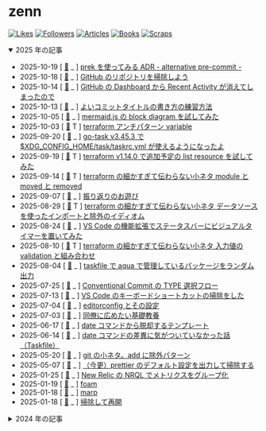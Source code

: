 # zenn

[![Likes](https://badgen.org/img/zenn/raki/likes?style=for-the-badge)](https://zenn.dev/raki)
[![Followers](https://badgen.org/img/zenn/raki/followers?style=for-the-badge)](https://zenn.dev/raki)
[![Articles](https://badgen.org/img/zenn/raki/articles?style=for-the-badge)](https://zenn.dev/raki)
[![Books](https://badgen.org/img/zenn/raki/books?style=for-the-badge)](https://zenn.dev/raki?tab=books)
[![Scraps](https://badgen.org/img/zenn/raki/scraps?style=for-the-badge)](https://zenn.dev/raki?tab=scraps)

<!-- prettier-ignore-start -->

<details open>
<summary>2025 年の記事</summary>

- 2025-10-19 [ [:memo:](articles/2025-10-19_prek_alternative_pre-commit.md) _ ] [prek を使ってみる ADR - alternative pre-commit -](https://zenn.dev/raki/articles/2025-10-19_prek_alternative_pre-commit)
- 2025-10-18 [ [:memo:](articles/2025-10-18_github_cleaning.md) _ ] [GitHub のリポジトリを掃除しよう](https://zenn.dev/raki/articles/2025-10-18_github_cleaning)
- 2025-10-14 [ [:memo:](articles/2025-10-14_github_recent_activity.md) _ ] [GitHub の Dashboard から Recent Activity が消えてしまったので](https://zenn.dev/raki/articles/2025-10-14_github_recent_activity)
- 2025-10-13 [ [:memo:](articles/2025-10-13_git_commit_title.md) _ ] [よいコミットタイトルの書き方の練習方法](https://zenn.dev/raki/articles/2025-10-13_git_commit_title)
- 2025-10-05 [ [:memo:](articles/2025-10-05_mermaid_block_diagram.md) _ ] [mermaid.js の block diagram を試してみた](https://zenn.dev/raki/articles/2025-10-05_mermaid_block_diagram)
- 2025-10-03 [ [:memo:](articles/2025-10-03_terraform_variables.md) T ] [terraform アンチパターン variable](https://zenn.dev/raki/articles/2025-10-03_terraform_variables)
- 2025-09-20 [ [:memo:](articles/2025-09-20_go-task_v3_45_3.md) _ ] [go-task v3.45.3 で $XDG_CONFIG_HOME/task/taskrc.yml が使えるようになったよ](https://zenn.dev/raki/articles/2025-09-20_go-task_v3_45_3)
- 2025-09-19 [ [:memo:](articles/2025-09-19_terraform_v1_14_beta1_list_resource.md) T ] [terraform v1.14.0 で追加予定の list resource を試してみた](https://zenn.dev/raki/articles/2025-09-19_terraform_v1_14_beta1_list_resource)
- 2025-09-14 [ [:memo:](articles/2025-09-14_terraform_moved_removed.md) T ] [terraform の細かすぎて伝わらない小ネタ module と moved と removed](https://zenn.dev/raki/articles/2025-09-14_terraform_moved_removed)
- 2025-09-07 [ [:memo:](articles/2025-09-07_lookback.md) _ ] [振り返りのお遊び](https://zenn.dev/raki/articles/2025-09-07_lookback)
- 2025-08-29 [ [:memo:](articles/2025-08-29_terraform_import_exclude.md) T ] [terraform の細かすぎて伝わらない小ネタ データソースを使ったインポートと除外のイディオム](https://zenn.dev/raki/articles/2025-08-29_terraform_import_exclude)
- 2025-08-24 [ [:memo:](articles/2025-08-24_svbt_for_vscode.md) _ ] [VS Code の機能拡張でステータスバーにビジュアルタイマーを置いてみた](https://zenn.dev/raki/articles/2025-08-24_svbt_for_vscode)
- 2025-08-10 [ [:memo:](articles/2025-08-10_terraform_validation.md) T ] [terraform の細かすぎて伝わらない小ネタ 入力値の validation と組み合わせ](https://zenn.dev/raki/articles/2025-08-10_terraform_validation)
- 2025-08-04 [ [:memo:](articles/2025-08-04_random_package_from_aqua_by_task.md) _ ] [taskfile で aqua で管理しているパッケージをランダム出力](https://zenn.dev/raki/articles/2025-08-04_random_package_from_aqua_by_task)
- 2025-07-25 [ [:memo:](articles/2025-07-25_conventional_commit.md) _ ] [Conventional Commit の TYPE 選択フロー](https://zenn.dev/raki/articles/2025-07-25_conventional_commit)
- 2025-07-13 [ [:memo:](articles/2025-07-13_vscode_keybindings_cleanup.md) _ ] [VS Code のキーボードショートカットの掃除をした](https://zenn.dev/raki/articles/2025-07-13_vscode_keybindings_cleanup)
- 2025-07-04 [ [:memo:](articles/2025-07-04_editorconfig.md) _ ] [editorconfig とその設定](https://zenn.dev/raki/articles/2025-07-04_editorconfig)
- 2025-07-03 [ [:memo:](articles/2025-07-03_fundamentals.md) _ ] [同僚に広めたい基礎教養](https://zenn.dev/raki/articles/2025-07-03_fundamentals)
- 2025-06-17 [ [:memo:](articles/2025-06-17_date_template_in_taskfile.md) _ ] [date コマンドから脱却するテンプレート](https://zenn.dev/raki/articles/2025-06-17_date_template_in_taskfile)
- 2025-06-14 [ [:memo:](articles/2025-06-14_date_command_in_taskfile.md) _ ] [date コマンドの差異に気がついていなかった話（Taskfile）](https://zenn.dev/raki/articles/2025-06-14_date_command_in_taskfile)
- 2025-05-20 [ [:memo:](articles/2025-05-20_git_add_ignore_pattern.md) _ ] [git の小ネタ。add に除外パターン](https://zenn.dev/raki/articles/2025-05-20_git_add_ignore_pattern)
- 2025-05-07 [ [:memo:](articles/2025-05-07_prettier.md) _ ] [（今更）prettier のデフォルト設定を出力して掃除する](https://zenn.dev/raki/articles/2025-05-07_prettier)
- 2025-01-25 [ [:memo:](articles/2025-01-25_new_relic_nrql.md) _ ] [New Relic の NRQL でメトリクスをグループ化](https://zenn.dev/raki/articles/2025-01-25_new_relic_nrql)
- 2025-01-19 [ [:memo:](articles/2025-01-19_1_foam.md) _ ] [foam](https://zenn.dev/raki/articles/2025-01-19_1_foam)
- 2025-01-18 [ [:memo:](articles/2025-01-18_2_marp.md) _ ] [marp](https://zenn.dev/raki/articles/2025-01-18_2_marp)
- 2025-01-18 [ [:memo:](articles/2025-01-18_1.md) _ ] [掃除して再開](https://zenn.dev/raki/articles/2025-01-18_1)

</details>

<details>
<summary>2024 年の記事</summary>

- 2024-12-20 [ [:memo:](articles/2024/2024-12-20_raki.md) _ ] [go-task のデフォルトタスク](https://zenn.dev/raki/articles/2024-12-20_raki)
- 2024-12-15 [ [:memo:](articles/2024/2024-12-15_task.md) _ ] [taskfile.dist.yml を使う](https://zenn.dev/raki/articles/2024-12-15_task)
- 2024-12-08 [ [:memo:](articles/2024/2024-12-08_task.md) _ ] [task で悩ましいところ](https://zenn.dev/raki/articles/2024-12-08_task)
- 2024-12-02 [ [:memo:](articles/2024/2024-12-02_terraform_version_constraints.md) T ] [Terraform のバージョン制約](https://zenn.dev/raki/articles/2024-12-02_terraform_version_constraints)
- 2024-12-01 [ [:memo:](articles/2024/2024-12-01_task.md) _ ] [タスクランナー Task の話をしよう](https://zenn.dev/raki/articles/2024-12-01_task)
- 2024-11-19 [ [:memo:](articles/2024/2024-11-19_taskfile_style_guide.md) _ ] [Taskfile.yml のスタイルガイドに沿ったテンプレート](https://zenn.dev/raki/articles/2024-11-19_taskfile_style_guide)
- 2024-11-16 [ [:memo:](articles/2024/2024-11-16_task_after_issue.md) _ ] [go-task に以前挙げた課題のワークアラウンド](https://zenn.dev/raki/articles/2024-11-16_task_after_issue)
- 2024-11-09 [ [:memo:](articles/2024/2024-11-09_go-task_adcal.md) _ ] [task runner go-task(taskfile.dev) の Advent Calendar をやりませんか](https://zenn.dev/raki/articles/2024-11-09_go-task_adcal)
- 2024-11-04 [ [:memo:](articles/2024/2024-11-04_terraform_resource_name.md) T ] [terraform の細かすぎて伝わらない小ネタ リソースの命名規則](https://zenn.dev/raki/articles/2024-11-04_terraform_resource_name)
- 2024-11-04 [ [:memo:](articles/2024/2024-11-04_my_1sr_sales.md) _ ] [初収益記念](https://zenn.dev/raki/articles/2024-11-04_my_1sr_sales)
- 2024-11-02 [ [:memo:](articles/2024/2024-11-02_terraform_element.md) T ] [terraform v1.10.0-beta1 で element() にマイナスが使えなかった話](https://zenn.dev/raki/articles/2024-11-02_terraform_element)
- 2024-11-01 [ [:memo:](articles/2024/2024-11-01_terraform_tags.md) T ] [terraform の細かすぎて伝わらない小ネタ タグの命名規則と守り方](https://zenn.dev/raki/articles/2024-11-01_terraform_tags)
- 2024-10-31 [ [:memo:](articles/2024/2024-10-31_mvp.md) _ ] [MVP開発をしたらモチベーションがもたなくなった話](https://zenn.dev/raki/articles/2024-10-31_mvp)
- 2024-10-26 [ [:memo:](articles/2024/2024-10-26_terraform_providers.md) T ] [terraform の細かすぎて伝わらない小ネタ terraform providers](https://zenn.dev/raki/articles/2024-10-26_terraform_providers)
- 2024-10-15 [ [:memo:](articles/2024/2024-10-15_terraform_github_sponsor.md) T ] [terraform の細かすぎて伝わらない小ネタ GitHub で Martin Atkins 氏にスポンサーしてみた話](https://zenn.dev/raki/articles/2024-10-15_terraform_github_sponsor)
- 2024-10-14 [ [:memo:](articles/2024/2024-10-14_terraform_not_installed_github_runner.md) T ] [terraform の細かすぎて伝わらない小ネタ GHAR Ubuntu 24.04 には Terraform が入ってない](https://zenn.dev/raki/articles/2024-10-14_terraform_not_installed_github_runner)
- 2024-10-14 [ [:memo:](articles/2024/2024-10-14_kubectl_krew.md) _ ] [今更ながら kubectl のプラグインを krew で管理することにしまして](https://zenn.dev/raki/articles/2024-10-14_kubectl_krew)
- 2024-10-12 [ [:memo:](articles/2024/2024-10-12_ansible_with_uv.md) _ ] [Ansible を uv で管理する環境に移行した](https://zenn.dev/raki/articles/2024-10-12_ansible_with_uv)
- 2024-10-02 [ [:memo:](articles/2024/2024-10-02_raki.md) _ ] [GitHub の Public Preview で sub-issue と issue-type が使えるようになったので見てみた](https://zenn.dev/raki/articles/2024-10-02_raki)
- 2024-09-30 [ [:memo:](articles/2024/2024-09-30_terraform_style_guide.md) T ] [terraform の細かすぎて伝わらない小ネタ Style Guide file name](https://zenn.dev/raki/articles/2024-09-30_terraform_style_guide)
- 2024-09-24 [ [:memo:](articles/2024/2024-09-24_directory_for_repos.md) _ ] [git リポジトリの命名規則とディレクトリ構成](https://zenn.dev/raki/articles/2024-09-24_directory_for_repos)
- 2024-09-23 [ [:memo:](articles/2024/2024-09-23_task_issue.md) _ ] [go-task に issue をあげた](https://zenn.dev/raki/articles/2024-09-23_task_issue)
- 2024-09-15 [ [:memo:](articles/2024/2024-09-15_minijinja.md) _ ] [Rust 向けのテンプレートエンジン minijinja を使い始めたので](https://zenn.dev/raki/articles/2024-09-15_minijinja)
- 2024-09-11 [ [:memo:](articles/2024/2024-09-11_terraform_newrelic_provider.md) T ] [New Relic を Terraform で使い始めたので](https://zenn.dev/raki/articles/2024-09-11_terraform_newrelic_provider)
- 2024-09-10 [ [:memo:](articles/2024/2024-09-10_new_relic_cli.md) _ ] [今更ながら New Relic に入門しまして](https://zenn.dev/raki/articles/2024-09-10_new_relic_cli)
- 2024-08-31 [ [:memo:](articles/2024/2024-08-31_covid19.md) _ ] [今更ながらコロナに感染いたしまして](https://zenn.dev/raki/articles/2024-08-31_covid19)
- 2024-08-27 [ [:memo:](articles/2024/2024-08-27_terraform_data_azurerm_subscriptions.md) T ] [terraform で細かすぎて伝わらない小ネタ data source azurerm_subscriptions](https://zenn.dev/raki/articles/2024-08-27_terraform_data_azurerm_subscriptions)
- 2024-08-24 [ [:memo:](articles/2024/2024-08-24_terraform_azurerm_v4_0_0.md) T ] [terraform azurerm provider v4.0.0 が GA](https://zenn.dev/raki/articles/2024-08-24_terraform_azurerm_v4_0_0)
- 2024-08-23 [ [:memo:](articles/2024/2024-08-23_raki_github_actions_schedule.md) _ ] [GitHub Actions におけるスケジュール実行について考える](https://zenn.dev/raki/articles/2024-08-23_raki_github_actions_schedule)
- 2024-08-22 [ [:memo:](articles/2024/2024-08-22_terraform_version_manager.md) T ] [terraform のバージョンマネージャー選び](https://zenn.dev/raki/articles/2024-08-22_terraform_version_manager)
- 2024-08-19 [ [:memo:](articles/2024/2024-08-19_terraform_taint.md) T ] [terraform で細かすぎて伝わらない小ネタ taint/untaint と -replace](https://zenn.dev/raki/articles/2024-08-19_terraform_taint)
- 2024-08-18 [ [:memo:](articles/2024/2024-08-18_personal_manual.md) _ ] [個人ユーザーマニュアルを書いてみた 2024年8月版](https://zenn.dev/raki/articles/2024-08-18_personal_manual)
- 2024-08-12 [ [:memo:](articles/2024/2024-08-12_terraform_directories.md) T ] [terraform のディレクトリ構造のプラクティス](https://zenn.dev/raki/articles/2024-08-12_terraform_directories)
- 2024-08-11 [ [:memo:](articles/2024/2024-08-11_pre-commit.md) _ ] [リポジトリの設定を .config ディレクトリに整理](https://zenn.dev/raki/articles/2024-08-11_pre-commit)
- 2024-08-07 [ [:memo:](articles/2024/2024-08-07_terraform_postcondition.md) T ] [terraform で細かすぎて伝わらない小ネタ condition](https://zenn.dev/raki/articles/2024-08-07_terraform_postcondition)
- 2024-08-03 [ [:memo:](articles/2024/2024-08-03_terraform_split_text.md) T ] [terraform で細かすぎて伝わらない小ネタ regexall](https://zenn.dev/raki/articles/2024-08-03_terraform_split_text)
- 2024-08-03 [ [:memo:](articles/2024/2024-08-03_git_head.md) _ ] [git の HEAD がわかるとローカルブランチはなくてもどうにでもできる話](https://zenn.dev/raki/articles/2024-08-03_git_head)
- 2024-08-02 [ [:memo:](articles/2024/2024-08-02_pagerduty_schedule_override.md) _ ] [PagerDuty でスケジュールをオーバーライドする](https://zenn.dev/raki/articles/2024-08-02_pagerduty_schedule_override)
- 2024-07-30 [ [:memo:](articles/2024/2024-07-30_move_cursor.md) _ ] [ターミナル（bash）のカーソル移動メモ](https://zenn.dev/raki/articles/2024-07-30_move_cursor)
- 2024-07-25 [ [:memo:](articles/2024/2024-07-25_terraform_urlencode.md) T ] [terraform で細かすぎて伝わらない小ネタ urlencode()](https://zenn.dev/raki/articles/2024-07-25_terraform_urlencode)
- 2024-07-23 [ [:memo:](articles/2024/2024-07-23_restart.md) _ ] [ブログが書けていなかった（再始動）](https://zenn.dev/raki/articles/2024-07-23_restart)
- 2024-07-09 [ [:memo:](articles/2024/2024-07-09_technology_radar.md) _ ] [Technology Radar](https://zenn.dev/raki/articles/2024-07-09_technology_radar)
- 2024-07-04 [ [:memo:](articles/2024/2024-07-04_terraform_azuread_users.md) T ] [terraform で細かすぎて伝わらない小ネタ ignore_missing in azuread_users](https://zenn.dev/raki/articles/2024-07-04_terraform_azuread_users)
- 2024-06-30 [ [:memo:](articles/2024/2024-06-30_vdcode_snippets.md) _ ] [VS Code で今日の日付を入れるコードスニペットとおまけのサイコロ](https://zenn.dev/raki/articles/2024-06-30_vdcode_snippets)
- 2024-06-27 [ [:memo:](articles/2024/2024-06-27_terraform_v1_9_0_input.md) T ] [terraform v1.9.0 では input の変数チェックに他の変数を利用できるようになりました](https://zenn.dev/raki/articles/2024-06-27_terraform_v1_9_0_input)
- 2024-06-23 [ [:memo:](articles/2024/2024-06-23_taskfile4zenn.md) _ ] [Task(taskfile.dev) で zenn の記事執筆の前後を楽にする](https://zenn.dev/raki/articles/2024-06-23_taskfile4zenn)
- 2024-06-21 [ [:memo:](articles/2024/2024-06-21_argocd_admin_password.md) _ ] [Argo CD の admin パスワードの操作いろいろ](https://zenn.dev/raki/articles/2024-06-21_argocd_admin_password)
- 2024-06-20 [ [:memo:](articles/2024/2024-06-20_terraform_aws_route53_record.md) T ] [terraform で細かすぎて伝わらない小ネタ allow_overwrite in aws_route53_record](https://zenn.dev/raki/articles/2024-06-20_terraform_aws_route53_record)
- 2024-06-18 [ [:memo:](articles/2024/2024-06-18_sof.md) _ ] [個人的失敗学のすすめ](https://zenn.dev/raki/articles/2024-06-18_sof)
- 2024-06-15 [ [:memo:](articles/2024/2024-06-15_git_infrequency.md) _ ] [たまにしか使わない git コマンドのメモ](https://zenn.dev/raki/articles/2024-06-15_git_infrequency)
- 2024-06-12 [ [:memo:](articles/2024/2024-06-12_terraform_kind_argocd.md) T ] [Argo CD を kind にインストールして ingress-nginx でアクセスできるようにしてみた](https://zenn.dev/raki/articles/2024-06-12_terraform_kind_argocd)
- 2024-06-07 [ [:memo:](articles/2024/2024-06-07_terraform_kind_ingress_nginx.md) T ] [ingress-nginx を kind にインストールしてみた](https://zenn.dev/raki/articles/2024-06-07_terraform_kind_ingress_nginx)
- 2024-06-04 [ [:memo:](articles/2024/2024-06-04_task_deps.md) _ ] [task で dependency に迷った話](https://zenn.dev/raki/articles/2024-06-04_task_deps)
- 2024-06-02 [ [:memo:](articles/2024/2024-06-02_til_lookback.md) _ ] [振り返りの改善](https://zenn.dev/raki/articles/2024-06-02_til_lookback)
- 2024-05-30 [ [:memo:](articles/2024/2024-05-30_task_runner.md) _ ] [モダンなタスクランナーを求めて task (taskfile.dev) を使うまでの軌跡](https://zenn.dev/raki/articles/2024-05-30_task_runner)
- 2024-05-27 [ [:memo:](articles/2024/2024-05-27_tbf16.md) T ] [技術書典16に参加して PagerDuty FANBOOK Vol.1 の販売を手伝ってきました](https://zenn.dev/raki/articles/2024-05-27_tbf16)
- 2024-05-21 [ [:memo:](articles/2024/2024-05-21_ansible-vault_with_yq.md) _ ] [yq で ansible-vault の暗号化された文字列を復号すると楽だった](https://zenn.dev/raki/articles/2024-05-21_ansible-vault_with_yq)
- 2024-05-20 [ [:memo:](articles/2024/2024-05-20_terraform_kind.md) T ] [terraform で kind を設定してみた](https://zenn.dev/raki/articles/2024-05-20_terraform_kind)
- 2024-05-17 [ [:memo:](articles/2024/2024-05-17_this_week_article.md) _ ] [記事を書く習慣をつけるために github actions にがんばってもらう](https://zenn.dev/raki/articles/2024-05-17_this_week_article)
- 2024-05-16 [ [:memo:](articles/2024/2024-05-16_aqua.md) _ ] [CLI バージョン管理ツールの aqua を使うようになって少し経ったので少しまとめておく](https://zenn.dev/raki/articles/2024-05-16_aqua)
- 2024-05-15 [ [:memo:](articles/2024/2024-05-15_tbf16.md) T ] [技術書典16 PagerDuty FANBOOK Vol.1 に寄稿しました](https://zenn.dev/raki/articles/2024-05-15_tbf16)
- 2024-05-14 [ [:memo:](articles/2024/2024-05-14_terraform_test_xml.md) T ] [terraform test -junit-xml を試してみる](https://zenn.dev/raki/articles/2024-05-14_terraform_test_xml)
- 2024-05-13 [ [:memo:](articles/2024/2024-05-13_terraform_jp.md) T ] [terraform-jp @ zenn 始めました](https://zenn.dev/raki/articles/2024-05-13_terraform_jp)
- 2024-05-11 [ [:memo:](articles/2024/2024-05-11_raki_self.md) _ ] [自己紹介](https://zenn.dev/raki/articles/2024-05-11_raki_self)

</details>

<!-- prettier-ignore-end -->
